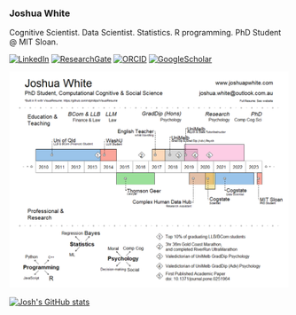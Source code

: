 ### Joshua White 

Cognitive Scientist. Data Scientist. Statistics. R programming. PhD Student @ MIT Sloan. 

<a href="https://www.linkedin.com/in/joshua-p-white" target="_blank"><img alt="LinkedIn" src="https://img.shields.io/badge/-LinkedIn-0077B5?style=plastic&logo=Linkedin&logoColor=white"></a>
<a href="https://www.researchgate.net/profile/Joshua-White-17" target="_blank"><img alt="ResearchGate" src="https://img.shields.io/badge/-ResearchGate-00CCBB?style=plastic&logo=ResearchGate&logoColor=white"></a>
<a href="https://orcid.org/0000-0003-3129-5473" target="_blank"><img alt="ORCID" src="https://img.shields.io/badge/-ORCID-A6CE39?style=plastic&logo=ORCID&logoColor=white"></a>
<a href="https://scholar.google.com/citations?user=9lD32xkAAAAJ&hl=en" target="_blank"><img alt="GoogleScholar" src="https://img.shields.io/badge/-Google%20Scholar-lightblue?style=plastic&logo=googlescholar"></a>


![](https://github.com/WhiteJP/CV/blob/master/man/figures/README-unnamed-chunk-2-1.png)

[![Josh's GitHub stats](https://github-readme-stats.vercel.app/api?username=WhiteJP)](https://github.com/anuraghazra/github-readme-stats)


<!--
**WhiteJP/WhiteJP** is a ✨ _special_ ✨ repository because its `README.md` (this file) appears on your GitHub profile.

Here are some ideas to get you started:

- 🔭 I’m currently working on ...
- 🌱 I’m currently learning ...
- 👯 I’m looking to collaborate on ...
- 🤔 I’m looking for help with ...
- 💬 Ask me about ...
- 📫 How to reach me: ...
- 😄 Pronouns: ...
- ⚡ Fun fact: ...

![](https://img.shields.io/badge/R-advanced-informational?style=flat&logo=r&logoColor=white&color=5D6D7E)
![](https://img.shields.io/badge/Python-basic-informational?style=flat&logo=python&logoColor=white&color=5D6D7E)
![](https://img.shields.io/badge/Javascript-beginner-informational?style=flat&logo=python&logoColor=white&color=5D6D7E)
![](https://img.shields.io/badge/Git-basic-informational?style=flat&logo=git&logoColor=white&color=5D6D7E)
![](https://img.shields.io/badge/SQL-basic-informational?style=flat&logo=sql&logoColor=white&color=5D6D7E)


#example way to have self-updating citation number on github
https://github.com/terrytangyuan/terrytangyuan/blob/master/README.md

#other ideas
https://github.com/topics/google-scholar?l=r

# little write up ofhow toget the badges. 
https://javascript.plainenglish.io/how-to-make-custom-language-badges-for-your-profile-using-shields-io-d2aeaf016b6b


-->
